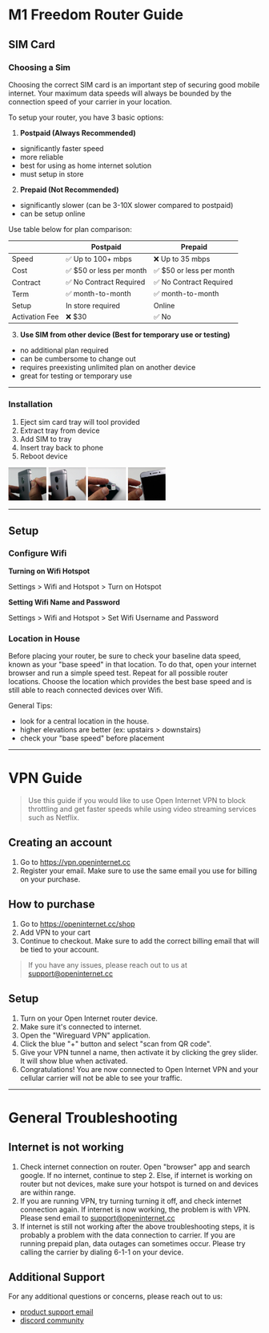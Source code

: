# M1 Freedom Router Guide <a name=m1></a>

## SIM Card


### Choosing a Sim

Choosing the correct SIM card is an important step of securing good mobile internet. Your maximum data speeds will always be bounded by the connection speed of your carrier in your location. 

To setup your router, you have 3 basic options:   

1) __Postpaid (Always Recommended)__

- significantly faster speed
- more reliable
- best for using as home internet solution
- must setup in store

2) __Prepaid (Not Recommended)__

- significantly slower (can be 3-10X slower compared to postpaid)
- can be setup online

Use table below for plan comparison:  

|                | Postpaid         | Prepaid             |
| -----------         | -----------      | ---                 |
| Speed               |  ✅ Up to 100+ mbps   | ❌ Up to 35 mbps        |
| Cost | ✅ $50 or less per month | ✅ $50 or less per month |
| Contract  |  ✅ No Contract Required    |  ✅ No Contract Required     |
| Term | ✅ month-to-month | ✅ month-to-month |
| Setup |  In store required | Online |
| Activation Fee |  ❌ $30 | ✅ No |


3) __Use SIM from other device (Best for temporary use or testing)__

- no additional plan required
- can be cumbersome to change out
- requires preexisting unlimited plan on another device
- great for testing or temporary use


---

### Installation

1) Eject sim card tray will tool provided  
2) Extract tray from device  
3) Add SIM to tray  
4) Insert tray back to phone
5) Reboot device

<img src='./assets/eject.png' style='width:15%;'>
<img src='./assets/extract.png' style='width:15%;'>
<img src='./assets/add.png' style='width:15%;'>
<img src='./assets/insert.png' style='width:15%;'>

---

## Setup
  
### Configure Wifi

__Turning on Wifi Hotspot__

Settings > Wifi and Hotspot > Turn on Hotspot

__Setting Wifi Name and Password__

Settings > Wifi and Hotspot > Set Wifi Username and Password


### Location in House

Before placing your router, be sure to check your baseline data speed, known as your "base speed" in that location. To do that, open your internet browser and run a simple speed test. Repeat for all possible router locations. Choose the location which provides the best base speed and is still able to reach connected devices over Wifi.

General Tips:  
- look for a central location in the house. 
- higher elevations are better (ex: upstairs > downstairs)
- check your "base speed" before placement


------

# VPN Guide

> Use this guide if you would like to use Open Internet VPN to block throttling and get faster speeds while using video streaming services such as Netflix.

## Creating an account

1) Go to https://vpn.openinternet.cc  
2) Register your email. Make sure to use the same email you use for billing on your purchase.  

## How to purchase

1) Go to https://openinternet.cc/shop  
2) Add VPN to your cart  
3) Continue to checkout. Make sure to add the correct billing email that will be tied to your account.  

> If you have any issues, please reach out to us at support@openinternet.cc

## Setup

1) Turn on your Open Internet router device. 
2) Make sure it's connected to internet. 
3) Open the "Wireguard VPN" application. 
4) Click the blue "+" button and select "scan from QR code". 
5) Give your VPN tunnel a name, then activate it by clicking the grey slider. It will show blue when activated. 
7) Congratulations! You are now connected to Open Internet VPN and your cellular carrier will not be able to see your traffic. 

---

# General Troubleshooting 

## Internet is not working

1) Check internet connection on router. Open "browser" app and search google. If no internet, continue to step 2. Else, if internet is working on router but not devices, make sure your hotspot is turned on and devices are within range.   
2) If you are running VPN, try turning turning it off, and check internet connection again. If internet is now working, the problem is with VPN. Please send email to support@openinternet.cc  
3) If internet is still not working after the above troubleshooting steps, it is probably a problem with the data connection to carrier. If you are running prepaid plan, data outages can sometimes occur. Please try calling the carrier by dialing 6-1-1 on your device.   

## Additional Support

For any additional questions or concerns, please reach out to us:
- [product support email](mailto://support@openinternet.cc)
- [discord community](https://discord.gg/e5SeQV79Ru)


